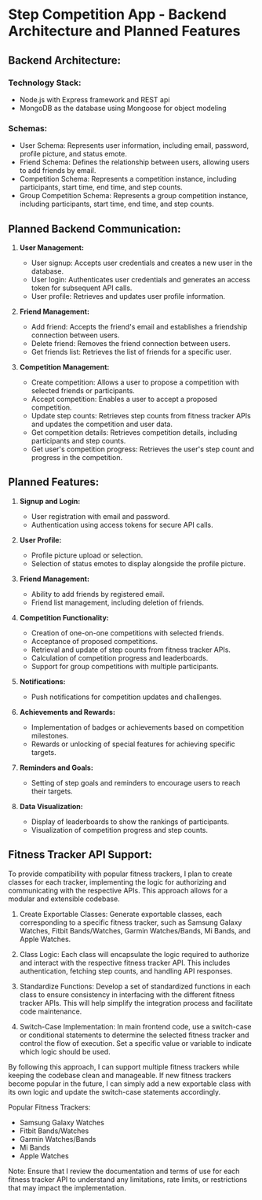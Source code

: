 # Step Competition App - Backend Architecture and Planned Features

## Backend Architecture:

### Technology Stack:
- Node.js with Express framework and REST api
- MongoDB as the database using Mongoose for object modeling

### Schemas:
- User Schema: Represents user information, including email, password, profile picture, and status emote.
- Friend Schema: Defines the relationship between users, allowing users to add friends by email.
- Competition Schema: Represents a competition instance, including participants, start time, end time, and step counts.
- Group Competition Schema: Represents a group competition instance, including participants, start time, end time, and step counts.

## Planned Backend Communication:

1. **User Management:**
   - User signup: Accepts user credentials and creates a new user in the database.
   - User login: Authenticates user credentials and generates an access token for subsequent API calls.
   - User profile: Retrieves and updates user profile information.

2. **Friend Management:**
   - Add friend: Accepts the friend's email and establishes a friendship connection between users.
   - Delete friend: Removes the friend connection between users.
   - Get friends list: Retrieves the list of friends for a specific user.

3. **Competition Management:**
   - Create competition: Allows a user to propose a competition with selected friends or participants.
   - Accept competition: Enables a user to accept a proposed competition.
   - Update step counts: Retrieves step counts from fitness tracker APIs and updates the competition and user data.
   - Get competition details: Retrieves competition details, including participants and step counts.
   - Get user's competition progress: Retrieves the user's step count and progress in the competition.

## Planned Features:

1. **Signup and Login:**
   - User registration with email and password.
   - Authentication using access tokens for secure API calls.

2. **User Profile:**
   - Profile picture upload or selection.
   - Selection of status emotes to display alongside the profile picture.

3. **Friend Management:**
   - Ability to add friends by registered email.
   - Friend list management, including deletion of friends.

4. **Competition Functionality:**
   - Creation of one-on-one competitions with selected friends.
   - Acceptance of proposed competitions.
   - Retrieval and update of step counts from fitness tracker APIs.
   - Calculation of competition progress and leaderboards.
   - Support for group competitions with multiple participants.

5. **Notifications:**
   - Push notifications for competition updates and challenges.

6. **Achievements and Rewards:**
   - Implementation of badges or achievements based on competition milestones.
   - Rewards or unlocking of special features for achieving specific targets.

7. **Reminders and Goals:**
   - Setting of step goals and reminders to encourage users to reach their targets.

8. **Data Visualization:**
   - Display of leaderboards to show the rankings of participants.
   - Visualization of competition progress and step counts.

## Fitness Tracker API Support:

To provide compatibility with popular fitness trackers, I plan to create classes for each tracker, implementing the logic for authorizing and communicating with the respective APIs. This approach allows for a modular and extensible codebase.

1. Create Exportable Classes: Generate exportable classes, each corresponding to a specific fitness tracker, such as Samsung Galaxy Watches, Fitbit Bands/Watches, Garmin Watches/Bands, Mi Bands, and Apple Watches.

2. Class Logic: Each class will encapsulate the logic required to authorize and interact with the respective fitness tracker API. This includes authentication, fetching step counts, and handling API responses.

3. Standardize Functions: Develop a set of standardized functions in each class to ensure consistency in interfacing with the different fitness tracker APIs. This will help simplify the integration process and facilitate code maintenance.

4. Switch-Case Implementation: In main frontend code, use a switch-case or conditional statements to determine the selected fitness tracker and control the flow of execution. Set a specific value or variable to indicate which logic should be used.

By following this approach, I can support multiple fitness trackers while keeping the codebase clean and manageable. If new fitness trackers become popular in the future, I can simply add a new exportable class with its own logic and update the switch-case statements accordingly.

Popular Fitness Trackers:
- Samsung Galaxy Watches
- Fitbit Bands/Watches
- Garmin Watches/Bands
- Mi Bands
- Apple Watches

Note: Ensure that I review the documentation and terms of use for each fitness tracker API to understand any limitations, rate limits, or restrictions that may impact the implementation.
